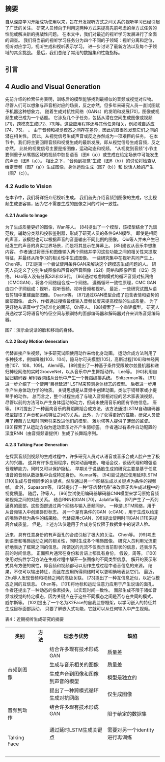 ## 摘要
自从深度学习开始成功使用以来，旨在开发视听方式之间关系的视听学习已经引起了广泛的关注。 研究人员倾向于利用这两种方式来提高先前考虑的单方式任务的性能或解决新的挑战性问题。 在本文中，我们对最近的视听学习发展进行了全面的调查。 我们将当前的视听学习任务分为四个不同的子领域：视听分离和定位，视听对应学习，视听生成和视听表示学习。 进一步讨论了最新方法以及每个子领域的其余挑战。 最后，我们总结了常用的数据集和性能指标。

## 引言

## 4 Audio and Visual Generation

先前介绍的检索任务表明，训练后的模型能够找到最相似的音频或视觉对应物。
尽管人们可以想象与声音相对应的场景，反之亦然，但多年来研究人员一直试图赋予机器这种想象力。 随着生成对抗性网络（GANs）的发明和发展[70]，图像或视频生成已成为一个话题。 它涉及几个子任务，包括从潜在空间生成图像或视频[71]，跨模态生成[72、73]等。这些应用程序还与其他任务相关，例如域自适应[74、75]。  。 由于音频和视觉模态之间存在差异，因此机器很难发现它们之间的潜在相关性。 因此，从视觉信号生成声音或反之亦然成为一项艰巨的任务。
在本节中，我们将主要回顾音频和视觉生成的最新发展，即从视觉信号生成音频，反之亦然。 此处的视觉信号主要是指图像，运动动态和视频。  “从视觉到音频”小节主要侧重于从嘴唇区域的视频中恢复语音（图6（a））或生成在给定场景中可能发生的声音（图6（a））。 相比之下，“音频到视觉”生成（图6（b））的讨论将检查从给定音频（图7（a））生成图像，身体运动生成（图7（b））和 说话人脸的产生（图7（c））。

### 4.2 Audio to Vision

在本节中，我们将详细介绍视听生成。 我们首先介绍音频到图像的生成，它比视频生成更容易，因为它不需要生成的图像之间的时间一致性。

#### 4.2.1 Audio to Image

为了生成质量更好的图像，Wan等人。  [84]提出了一个模型，该模型结合了光谱范数，辅助分类器和投影鉴别器，形成了研究人员的条件GAN模型。 即使是相同的声音，该模型也可以根据声音的音量输出不同比例的图像。
Qiu等人并未产生已经发生的声音的真实世界场景，而是将其显示在屏幕上。  [85]建议从音乐中想象内容。
作者通过将音乐和图像输入两个网络并学习这些功能之间的相关性来提取特征，并最终从所学习的相关性中生成图像。
一些研究集中在视听共同产生上。  Chen等。  [72]是第一个尝试使用条件GAN来解决这个跨模态生成问题的人。 研究人员定义了分别生成图像和声音的声音图像（S2I）网络和图像声音（I2S）网络。  Hao等人没有分离S2I和I2S代。
[86]通过考虑跨模式的循环音频对抗网络（CMCGAN），将各个网络组合成一个网络。 遵循循环一致性原理，CMC GAN由四个子网组成：视听，视听音频，视听音频和视听。
最近，一些研究试图从语音剪辑中重建面部图像。  Duarte等。  [87]通过GAN模型合成了包含表情和姿势的面部图像。
此外，作者通过搜索最佳输入音频长度来提高模型的生成质量。 为了更好地从语音中学习标准化的面部，Oh等人。  [88]探索了一个重建模型。 研究人员通过学习将语音的特征空间与预训练的面部编码器和解码器对齐来训练音频编码器。

图7：演示会说话的脸和移动的身体。

#### 4.2.2 Body Motion Generation

代替直接产生视频，许多研究试图使用动作来给化身动画。 运动合成方法利用了多种技术，例如降维[103、104]，隐马尔可夫模型[105]，高斯过程[106]和神经网络[107、108、109]。
Alemi等。  [89]提出了一种基于条件受限玻尔兹曼机器和递归神经网络的实时GrooveNet，以从音乐中产生舞蹈动作。  Lee等。  [90]利用自回归编码器-解码器网络从音乐中产生一个舞蹈编排系统。  Shlizerman等。  [91]进一步介绍了一个使用“目标延迟” LSTM来预测身体标志的模型。 后者进一步用作产生身体动力学的物质。 关键思想是从音频中创建动画，类似于钢琴家或小提琴手的动作。 总而言之，整个过程生成了与输入音频相对应的艺术家表演视频。
尽管以前的方法可以产生身体运动的动力，但尚未使用音乐的固有节拍信息。 唐等。  [92]提出了一种面向音乐的舞蹈舞蹈合成方法，该方法通过LSTM自动编码器模型提取了声音和运动特征之间的关系。此外，为了获得更好的性能，研究人员使用了掩蔽方法和时间索引来改进他们的模型。 雅尔塔等人提供了薄弱的监督。  [93]探索了从运动方向为运动音乐对齐产生弱标签。 作者通过有条件自动配置的深度RNN（由音频频谱提供）生成了长舞蹈序列。

#### 4.2.3 Talking Face Generation

在探索音频到视频的生成过程中，许多研究人员对从语音或音乐合成人脸产生了极大的兴趣。
这具有许多应用程序，例如动画电影，电话会议，谈话代理和增强语音理解能力，同时又可以保护隐私。 早期关于说话脸生成的研究主要是基于任意语音的音频从数据集中合成特定身份。  Kumar等。  [94]尝试通过使用延时LSTM [110]生成与音频同步的关键点，然后通过另一个网络生成以关键点为条件的视频帧。 此外，Supasorn等。
[95]提出了一种“牙齿替代品”来改善牙齿生成过程中的视觉质量。
随后，钟等人。  [96]尝试使用编码器解码器CNN模型来学习原始音频和视频之间的对应关系。 结合RNN和GAN [70]，Jalalifar等。
[97]产生了一系列逼真的面部，这些面部通过两个网络与输入音频同步。 一种是LSTM网络，用于从音频输入中创建唇形标志。 另一个是有条件的GAN（cGAN），用于生成以给定的嘴唇界标为条件的结果脸。 代替应用cGAN，[98]提出使用时间GAN [111]来提高合成质量。 但是，上述方法仅适用于合成身份仅限于数据集中的说话人脸。

近来，具有任意身份的有声面孔的合成引起了极大的关注。  Chen等。  [99]考虑到语音和嘴唇运动之间的相关性，同时生成多个嘴唇图像。 研究人员利用光流更好地表达了框架之间的信息。 所馈送的光流不仅表示当前形状的信息，还表示先前的时间信息。
正面照片通常在身份和言语上都具有身份。 假设，周等。  [100]使用对抗性学习方法在生成过程中解开一张图像的不同类型信息。 解开的表示形式具有方便的属性，即音频和视频都可以用作生成过程中语音信息的来源。 结果，不仅可以输出特征，而且在应用所得网络时可以更明确地表达它们。
最近，Zhu等人发现音频和视频之间的高级关联。  [73]提出了一种互信息近似，以近似模态之间的互信息。  Chen等。  [101]将地标和运动注意力应用于产生说话的面孔。 作者还提出了一种动态的像素损失，以实现时间一致性。 面部生成不限于诸如音频或视觉的特定模态，因为关键点在于这些不同模态之间是否存在共同的模式。 威尔斯等。  [102]提出了一个名为X2Face的自我监督框架，以学习嵌入的特征并生成目标面部运动。 只要了解嵌入式功能，它就可以从任何输入中产生视频。

表4：近期视听生成研究的摘要

<table>
    <tr><th>类别</th>
        <th>方法</th>
        <th>理念与优势</th>
        <th>缺陷</th></tr>
    <tr><td rowspan="4">音频到图像</td>
        <td></td>
        <td>结合许多现有技术形成GAN</td>
        <td>质量差</td></tr>
    <tr><td></td>
        <td>生成与音乐相关的图像</td>
        <td>质量差</td></tr>
    <tr><td></td>
        <td>生成声音到图像和图像到声音的模型</td>
        <td>模型是独立的</td></tr>
    <tr><td></td>
        <td>提出了一种跨模式循环生成对抗网络</td>
        <td>仅生成图像</td></tr>
    <tr><td rowspan="5">音频到动作</td>
        <td></td>
        <td>结合许多现有技术形成GAN</td>
        <td rowspan="5">限于给定的数据集</td></tr>
    <tr><td></td>
        <td></td></tr>
    <tr><td></td>
        <td></td></tr>
    <tr><td></td>
        <td></td></tr>
    <tr><td></td>
        <td></td></tr>
    <tr><td rowspan="9">Talking Face</td>
        <td></td>
        <td>通过延时LSTM生成关键点</td>
        <td>需要对另一个identity进行再训练</td></tr>
    <tr><td></td>
        <td></td>
        <td></td></tr>
    <tr><td></td>
        <td></td>
        <td></td></tr>
    <tr><td></td>
        <td></td>
        <td></td></tr>
    <tr><td></td>
        <td></td>
        <td></td></tr>
    <tr><td></td>
        <td></td>
        <td></td></tr>
    <tr><td></td>
        <td></td>
        <td></td></tr>
    <tr><td></td>
        <td></td>
        <td></td></tr>
    <tr><td></td>
        <td></td>
        <td></td></tr>
</table>









